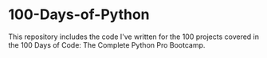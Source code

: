 # 100-Days-of-Python
This repository includes the code I've written for the 100 projects covered in the 100 Days of Code: The Complete Python Pro Bootcamp.
